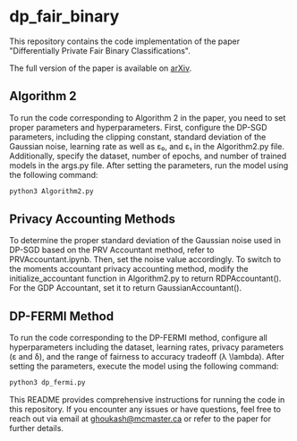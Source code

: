# dp_fair_binary

This repository contains the code implementation of the paper "Differentially Private Fair Binary Classifications".

The full version of the paper is available on [arXiv](https://arxiv.org/abs/2402.15603).

## Algorithm 2

To run the code corresponding to Algorithm 2 in the paper, you need to set proper parameters and hyperparameters. First, configure the DP-SGD parameters, including the clipping constant, standard deviation of the Gaussian noise, learning rate as well as ε₀, and ε₁ in the Algorithm2.py file. Additionally, specify the dataset, number of epochs, and number of trained models in the args.py file. After setting the parameters, run the model using the following command:

```bash
python3 Algorithm2.py
```

## Privacy Accounting Methods

To determine the proper standard deviation of the Gaussian noise used in DP-SGD based on the PRV Accountant method, refer to PRVAccountant.ipynb. Then, set the noise value accordingly. To switch to the moments accountant privacy accounting method, modify the initialize_accountant function in Algorithm2.py to return RDPAccountant(). For the GDP Accountant, set it to return GaussianAccountant().

## DP-FERMI Method

To run the code corresponding to the DP-FERMI method, configure all hyperparameters including the dataset, learning rates, privacy parameters (ε and δ), and the range of fairness to accuracy tradeoff (λ \lambda). After setting the parameters, execute the model using the following command:

```bash
python3 dp_fermi.py
```

This README provides comprehensive instructions for running the code in this repository. If you encounter any issues or have questions, feel free to reach out via email at [ghoukash@mcmaster.ca](mailto:ghoukash@mcmaster.ca) or refer to the paper for further details.

